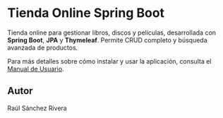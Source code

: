 # Tienda Online Spring Boot

Tienda online para gestionar libros, discos y películas, desarrollada con **Spring Boot**, **JPA** y **Thymeleaf**. Permite CRUD completo y búsqueda avanzada de productos.

Para más detalles sobre cómo instalar y usar la aplicación, consulta el [Manual de Usuario](docs/ManualUsuario_RaulSanchez.pdf).

## Autor

Raúl Sánchez Rivera

